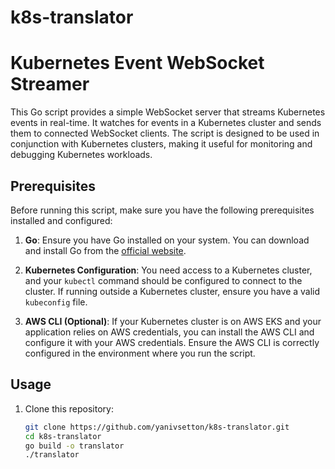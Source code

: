 # k8s-translator
# Kubernetes Event WebSocket Streamer

This Go script provides a simple WebSocket server that streams Kubernetes events in real-time. It watches for events in a Kubernetes cluster and sends them to connected WebSocket clients. The script is designed to be used in conjunction with Kubernetes clusters, making it useful for monitoring and debugging Kubernetes workloads.

## Prerequisites

Before running this script, make sure you have the following prerequisites installed and configured:

1. **Go**: Ensure you have Go installed on your system. You can download and install Go from the [official website](https://golang.org/dl/).

2. **Kubernetes Configuration**: You need access to a Kubernetes cluster, and your `kubectl` command should be configured to connect to the cluster. If running outside a Kubernetes cluster, ensure you have a valid `kubeconfig` file.

3. **AWS CLI (Optional)**: If your Kubernetes cluster is on AWS EKS and your application relies on AWS credentials, you can install the AWS CLI and configure it with your AWS credentials. Ensure the AWS CLI is correctly configured in the environment where you run the script.

## Usage

1. Clone this repository:

   ```bash
   git clone https://github.com/yanivsetton/k8s-translator.git
   cd k8s-translator
   go build -o translator
   ./translator
   ```
